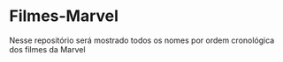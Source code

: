 # Filmes-Marvel
Nesse repositório será mostrado todos os nomes por ordem cronológica dos filmes da Marvel
